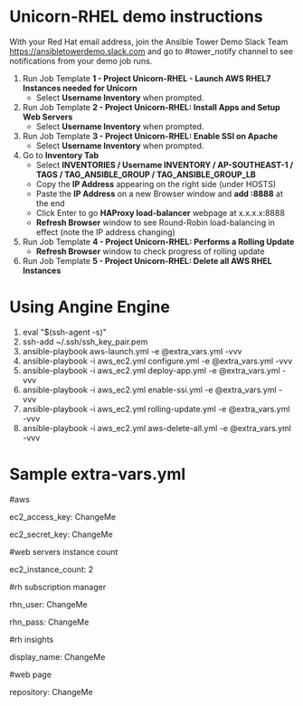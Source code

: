 # Unicorn-RHEL demo instructions

With your Red Hat email address, join the Ansible Tower Demo Slack Team https://ansibletowerdemo.slack.com and go to #tower_notify channel to see notifications from your demo job runs.

1. Run Job Template __1 - Project Unicorn-RHEL - Launch AWS RHEL7 Instances needed for Unicorn__
   * Select __Username Inventory__ when prompted.
2. Run Job Template __2 - Project Unicorn-RHEL: Install Apps and Setup Web Servers__
   * Select __Username Inventory__ when prompted.
3. Run Job Template __3 - Project Unicorn-RHEL: Enable SSI on Apache__
   * Select __Username Inventory__ when prompted.
4. Go to __Inventory Tab__
   * Select __INVENTORIES / Username INVENTORY / AP-SOUTHEAST-1 / TAGS / TAG_ANSIBLE_GROUP / TAG_ANSIBLE_GROUP_LB__
   * Copy the __IP Address__ appearing on the right side (under HOSTS)
   * Paste the __IP Address__ on a new Browser window and __add :8888__ at the end
   * Click Enter to go __HAProxy load-balancer__ webpage at x.x.x.x:8888 
   * __Refresh Browser__ window to see Round-Robin load-balancing in effect (note the IP address changing)
5. Run Job Template __4 - Project Unicorn-RHEL: Performs a Rolling Update__
   * __Refresh Browser__ window to check progress of rolling update
6. Run Job Template __5 - Project Unicorn-RHEL: Delete all AWS RHEL Instances__

# Using Angine Engine

1. eval "$(ssh-agent -s)"
2. ssh-add ~/.ssh/ssh_key_pair.pem
3. ansible-playbook aws-launch.yml -e @extra_vars.yml -vvv
4. ansible-playbook -i aws_ec2.yml configure.yml -e @extra_vars.yml -vvv
5. ansible-playbook -i aws_ec2.yml deploy-app.yml -e @extra_vars.yml -vvv
6. ansible-playbook -i aws_ec2.yml enable-ssi.yml -e @extra_vars.yml -vvv
7. ansible-playbook -i aws_ec2.yml rolling-update.yml -e @extra_vars.yml -vvv
8. ansible-playbook -i aws_ec2.yml aws-delete-all.yml -e @extra_vars.yml -vvv

# Sample extra-vars.yml

#aws

ec2_access_key: ChangeMe

ec2_secret_key: ChangeMe

#web servers instance count

ec2_instance_count: 2

#rh subscription manager

rhn_user: ChangeMe

rhn_pass: ChangeMe

#rh insights

display_name: ChangeMe

#web page

repository: ChangeMe
